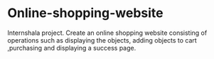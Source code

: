 # Online-shopping-website

Internshala project.
Create an online shopping website consisting of operations such as displaying the objects, adding objects to cart ,purchasing and displaying a success page.
